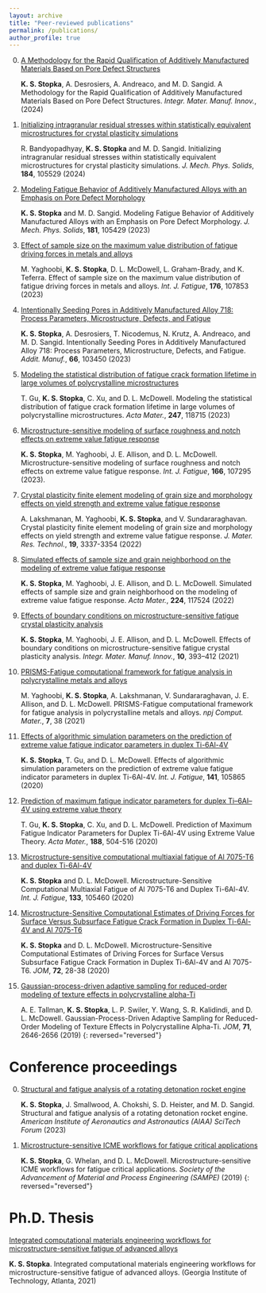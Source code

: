 ```yaml
---
layout: archive
title: "Peer-reviewed publications"
permalink: /publications/
author_profile: true
---
```


  0. [A Methodology for the Rapid Qualification of Additively Manufactured Materials Based on Pore Defect Structures](https://doi.org/10.1007/s40192-024-00343-9)

     <b>K. S. Stopka</b>, A. Desrosiers, A. Andreaco, and M. D. Sangid. A Methodology for the Rapid Qualification of Additively Manufactured Materials Based on Pore Defect Structures. <i>Integr. Mater. Manuf. Innov.</i>, (2024)

  0. [Initializing intragranular residual stresses within statistically equivalent microstructures for crystal plasticity simulations](https://doi.org/10.1016/j.jmps.2023.105529)

     R. Bandyopadhyay, <b>K. S. Stopka</b> and M. D. Sangid. Initializing intragranular residual stresses within statistically equivalent microstructures for crystal plasticity simulations. <i>J. Mech. Phys. Solids</i>, <b>184</b>, 105529 (2024)

  0. [Modeling Fatigue Behavior of Additively Manufactured Alloys with an Emphasis on Pore Defect Morphology](https://doi.org/10.1016/j.jmps.2023.105429)

     <b>K. S. Stopka</b> and M. D. Sangid. Modeling Fatigue Behavior of Additively Manufactured Alloys with an Emphasis on Pore Defect Morphology. <i>J. Mech. Phys. Solids</i>, <b>181</b>, 105429 (2023)

  0. [Effect of sample size on the maximum value distribution of fatigue driving forces in metals and alloys](https://doi.org/10.1016/j.ijfatigue.2023.107853)

     M. Yaghoobi, <b>K. S. Stopka</b>, D. L. McDowell, L. Graham-Brady, and K. Teferra. Effect of sample size on the maximum value distribution of fatigue driving forces in metals and alloys. <i>Int. J. Fatigue</i>, <b>176</b>, 107853 (2023)

  0. [Intentionally Seeding Pores in Additively Manufactured Alloy 718: Process Parameters, Microstructure, Defects, and Fatigue](https://doi.org/10.1016/j.addma.2023.103450)

     <b>K. S. Stopka</b>, A. Desrosiers, T. Nicodemus, N. Krutz, A. Andreaco, and M. D. Sangid. Intentionally Seeding Pores in Additively Manufactured Alloy 718: Process Parameters, Microstructure, Defects, and Fatigue. <i>Addit. Manuf.</i>, <b>66</b>, 103450 (2023)

  0. [Modeling the statistical distribution of fatigue crack formation lifetime in large volumes of polycrystalline microstructures](https://doi.org/10.1016/j.actamat.2023.118715)

     T. Gu, <b>K. S. Stopka</b>, C. Xu, and D. L. McDowell. Modeling the statistical distribution of fatigue crack formation lifetime in large volumes of polycrystalline microstructures. <i>Acta Mater.</i>, <b>247</b>, 118715 (2023)

  0. [Microstructure-sensitive modeling of surface roughness and notch effects on extreme value fatigue response](https://doi.org/10.1016/j.ijfatigue.2022.107295)

     <b>K. S. Stopka</b>, M. Yaghoobi, J. E. Allison, and D. L. McDowell. Microstructure-sensitive modeling of surface roughness and notch effects on extreme value fatigue response. <i>Int. J. Fatigue</i>, <b>166</b>, 107295 (2023).

  0. [Crystal plasticity finite element modeling of grain size and morphology effects on yield strength and extreme value fatigue response](https://doi.org/10.1016/j.jmrt.2022.06.075)

     A. Lakshmanan, M. Yaghoobi, <b>K. S. Stopka</b>, and V. Sundararaghavan. Crystal plasticity finite element modeling of grain size and morphology effects on yield strength and extreme value fatigue response. <i>J. Mater. Res. Technol.</i>, <b>19</b>, 3337-3354 (2022)

  0. [Simulated effects of sample size and grain neighborhood on the modeling of extreme value fatigue response](https://doi.org/10.1016/j.actamat.2021.117524)

     <b>K. S. Stopka</b>, M. Yaghoobi, J. E. Allison, and D. L. McDowell. Simulated effects of sample size and grain neighborhood on the modeling of extreme value fatigue response. <i>Acta Mater.</i>, <b>224</b>, 117524 (2022)

  0. [Effects of boundary conditions on microstructure-sensitive fatigue crystal plasticity analysis](https://doi.org/10.1007/s40192-021-00219-2)

     <b>K. S. Stopka</b>, M. Yaghoobi, J. E. Allison, and D. L. McDowell. Effects of boundary conditions on microstructure-sensitive fatigue crystal plasticity analysis. <i>Integr. Mater. Manuf. Innov.</i>, <b>10</b>, 393–412 (2021)

  0. [PRISMS-Fatigue computational framework for fatigue analysis in polycrystalline metals and alloys](https://www.nature.com/articles/s41524-021-00506-8)

     M. Yaghoobi, <b>K. S. Stopka</b>, A. Lakshmanan, V. Sundararaghavan, J. E. Allison, and D. L. McDowell. PRISMS-Fatigue computational framework for fatigue analysis in polycrystalline metals and alloys. <i>npj Comput. Mater.</i>, <b>7</b>, 38 (2021)

  0. [Effects of algorithmic simulation parameters on the prediction of extreme value fatigue indicator parameters in duplex Ti-6Al-4V](https://www.sciencedirect.com/science/article/pii/S0142112320303960)

     <b>K. S. Stopka</b>, T. Gu, and D. L. McDowell. Effects of algorithmic simulation parameters on the prediction of extreme value fatigue indicator parameters in duplex Ti-6Al-4V. <i>Int. J. Fatigue</i>, <b>141</b>, 105865 (2020)

  0. [Prediction of maximum fatigue indicator parameters for duplex Ti–6Al–4V using extreme value theory](https://www.sciencedirect.com/science/article/pii/S1359645420301026)

     T. Gu, <b>K. S. Stopka</b>, C. Xu, and D. L. McDowell. Prediction of Maximum Fatigue Indicator Parameters for Duplex Ti-6Al-4V using Extreme Value Theory. <i>Acta Mater.</i>, <b>188</b>, 504-516 (2020)

  0. [Microstructure-sensitive computational multiaxial fatigue of Al 7075-T6 and duplex Ti-6Al-4V](https://www.sciencedirect.com/science/article/pii/S014211231930564X)

     <b>K. S. Stopka</b> and D. L. McDowell. Microstructure-Sensitive Computational Multiaxial Fatigue of Al 7075-T6 and Duplex Ti-6Al-4V. <i>Int. J. Fatigue</i>, <b>133</b>, 105460 (2020)

  0. [Microstructure-Sensitive Computational Estimates of Driving Forces for Surface Versus Subsurface Fatigue Crack Formation in Duplex Ti-6Al-4V and Al 7075-T6](https://link.springer.com/article/10.1007/s11837-019-03804-1)

     <b>K. S. Stopka</b> and D. L. McDowell. Microstructure-Sensitive Computational Estimates of Driving Forces for Surface Versus Subsurface Fatigue Crack Formation in Duplex Ti-6Al-4V and Al 7075-T6. <i>JOM</i>, <b>72</b>, 28-38 (2020)

  0. [Gaussian-process-driven adaptive sampling for reduced-order modeling of texture effects in polycrystalline alpha-Ti](https://link.springer.com/article/10.1007/s11837-019-03553-1)

     A. E. Tallman, <b>K. S. Stopka</b>, L. P. Swiler, Y. Wang, S. R. Kalidindi, and D. L. McDowell. Gaussian-Process-Driven Adaptive Sampling for Reduced-Order Modeling of Texture Effects in Polycrystalline Alpha-Ti. <i>JOM</i>, <b>71</b>, 2646-2656 (2019)
{: reversed="reversed"}


# Conference proceedings

  0. [Structural and fatigue analysis of a rotating detonation rocket engine](https://doi.org/10.2514/6.2023-1869)

     <b>K. S. Stopka</b>, J. Smallwood, A. Chokshi, S. D. Heister, and M. D. Sangid. Structural and fatigue analysis of a rotating detonation rocket engine. <i>American Institute of Aeronautics and Astronautics (AIAA) SciTech Forum</i> (2023)

  0. [Microstructure-sensitive ICME workflows for fatigue critical applications](https://doi.org/10.1007/s11837-019-03553-1)

     <b>K. S. Stopka</b>, G. Whelan, and D. L. McDowell. Microstructure-sensitive ICME workflows for fatigue critical applications. <i>Society of the Advancement of Material and Process Engineering (SAMPE)</i> (2019)
{: reversed="reversed"}


# Ph.D. Thesis

[Integrated computational materials engineering workflows for microstructure-sensitive fatigue of advanced alloys](http://hdl.handle.net/1853/64725)

<b>K. S. Stopka</b>. Integrated computational materials engineering workflows for microstructure-sensitive fatigue of advanced alloys. (Georgia Institute of Technology, Atlanta, 2021)


